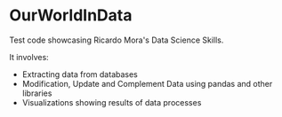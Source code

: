# OurWorldInData

Test code showcasing Ricardo Mora's Data Science Skills.

It involves:
- Extracting data from databases
- Modification, Update and Complement Data using pandas and other libraries
- Visualizations showing results of data processes
